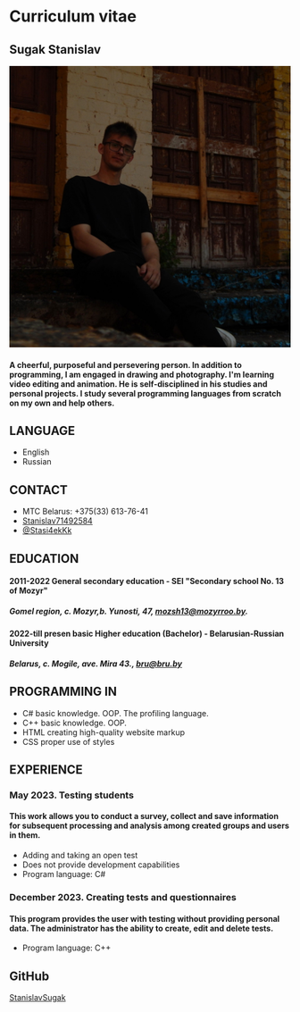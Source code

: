 # Curriculum vitae

## Sugak Stanislav

![failed](photo.jpeg)        

#### A cheerful, purposeful and persevering person. In addition to programming, I am engaged in drawing and photography. I'm learning video editing and animation. He is self-disciplined in his studies and personal projects. I study several programming languages from scratch on my own and help others.

## LANGUAGE               
+ English
+ Russian
                                
## CONTACT
+ MTC Belarus: +375(33) 613-76-41
+ [Stanislav71492584](https://mail.google.com/mail/u/0/#inbox "My gmail.com")
+ [@Stasi4ekKk](https://web.telegram.org/k/#@Stasi4ekKk "My telegram")

## EDUCATION
#### 2011-2022 General secondary education - SEI "Secondary school  No.  13 of Mozyr"
##### Gomel region, c. Mozyr,b. Yunosti, 47, mozsh13@mozyrroo.by.
                    
#### 2022-till presen basic Higher education (Bachelor) - Belarusian-Russian University
##### Belarus, c. Mogile, ave. Mira 43., bru@bru.by

## PROGRAMMING IN
+ C# basic knowledge. OOP. The profiling language.
+ C++ basic knowledge. OOP.
+ HTML creating high-quality website markup
+ CSS proper use of styles


## EXPERIENCE
### May 2023. Testing students
#### This work allows you to conduct a survey, collect and save information for subsequent processing and analysis among created groups and users in them.
+ Adding and taking an open test
+ Does not provide development capabilities
+ Program language: C#
                                    
### December 2023. Creating tests and questionnaires
                           
#### This program provides the user with testing without providing personal data. The administrator has the ability to create, edit and delete tests.
+ Program language: C++

## GitHub 
[StanislavSugak](https://github.com/StanislavSugak)
